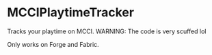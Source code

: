 # MCCIPlaytimeTracker


Tracks your playtime on MCCI.
WARNING: The code is very scuffed lol

Only works on Forge and Fabric.
